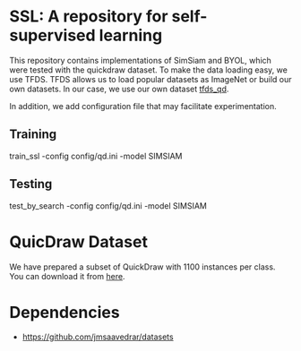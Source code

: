 # SSL:  A repository for self-supervised learning

This repository contains implementations of SimSiam and BYOL, which were tested with the quickdraw dataset. 
To make the data loading easy, we use TFDS. TFDS allows us to load popular datasets as ImageNet or build our own datasets. In our case, we use our own dataset [tfds_qd](https://github.com/jmsaavedrar/datasets/tree/main/tfds_qd).

In addition, we add configuration file that may facilitate experimentation.

## Training
train_ssl -config config/qd.ini -model SIMSIAM
  
## Testing
test_by_search -config config/qd.ini -model SIMSIAM



# QuicDraw Dataset
We have prepared a subset of QuickDraw with 1100 instances per class. You can download it from [here](https://www.dropbox.com/s/eq3vzu65elii62i/tfds_qd.tar).

# Dependencies
* https://github.com/jmsaavedrar/datasets
